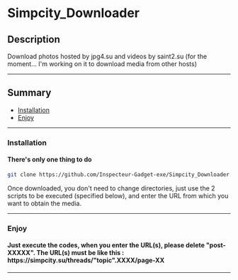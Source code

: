 # Simpcity_Downloader

## Description  
Download photos hosted by jpg4.su and videos by saint2.su (for the moment... I'm working on it to download media from other hosts)

---------------------------------------------------------------------------------------

## Summary
- [Installation](#Installation)
- [Enjoy](#Enjoy)

---------------------------------------------------------------------------------------

### Installation

<h4>There's only one thing to do</h4>  

```bash
git clone https://github.com/Inspecteur-Gadget-exe/Simpcity_Downloader.git
```

Once downloaded, you don't need to change directories, just use the 2 scripts to be executed (specified below), and enter the URL from which you want to obtain the media.  

---------------------------------------------------------------------------------------

### Enjoy

<h4>Just execute the codes, when you enter the URL(s), please delete "post-XXXXX".  
The URL(s) must be like this : https://simpcity.su/threads/"topic".XXXX/page-XX</h4>  


---------------------------------------------------------------------------------------
